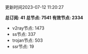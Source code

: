 更新时间2023-07-12 11:20:27

**总订阅: 41**
**总节点: 7541**
**有效节点: 2334**
- v2ray节点: 1473
- ss节点: 337
- trojan节点: 503
- ssr节点: 19
